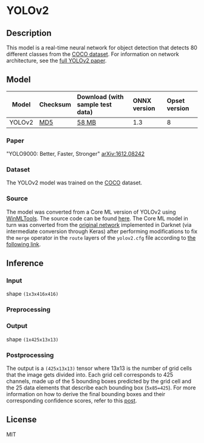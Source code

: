 # YOLOv2

## Description
This model is a real-time neural network for object detection that detects 80 different classes from the [COCO dataset](http://cocodataset.org/#home). For information on network architecture, see the [full YOLOv2 paper](https://pjreddie.com/darknet/yolov2/). 

## Model
|Model|Checksum|Download (with sample test data)| ONNX version |Opset version|
|-----|:-------|:-------------------------------|:-------------|:------------|
|YOLOv2|[MD5](https://onnxzoo.blob.core.windows.net/models/opset_1/yolov2/yolov2-md5.txt)|[58 MB](https://onnxzoo.blob.core.windows.net/models/opset_1/yolov2/yolov2.tar.gz) |1.3  |8 |


### Paper
"YOLO9000: Better, Faster, Stronger" [arXiv:1612.08242](https://arxiv.org/pdf/1612.08242.pdf)

### Dataset
The YOLOv2 model was trained on the [COCO](http://cocodataset.org/#home) dataset.

### Source
The model was converted from a Core ML version of YOLOv2 using [WinMLTools](https://pypi.org/project/winmltools/). The source code can be found [here](https://github.com/hollance/YOLO-CoreML-MPSNNGraph). The Core ML model in turn was converted from the [original network](https://pjreddie.com/darknet/yolov2/) implemented in Darknet (via intermediate conversion through Keras) after performing modifications to fix the `merge` operator in the `route` layers of the `yolov2.cfg` file according to [the following link](https://github.com/allanzelener/YAD2K/issues/80#issuecomment-347211163).

## Inference
### Input
shape `(1x3x416x416)`
### Preprocessing
### Output
shape `(1x425x13x13)`
### Postprocessing
The output is a `(425x13x13)` tensor where 13x13 is the number of grid cells that the image gets divided into. Each grid cell corresponds to 425 channels, made up of the 5 bounding boxes predicted by the grid cell and the 25 data elements that describe each bounding box (`5x85=425`). For more information on how to derive the final bounding boxes and their corresponding confidence scores, refer to this [post](http://machinethink.net/blog/object-detection-with-yolo/).

## License
MIT
